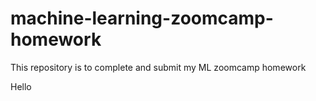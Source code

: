 # machine-learning-zoomcamp-homework
This repository is to complete and submit my ML zoomcamp homework

Hello 